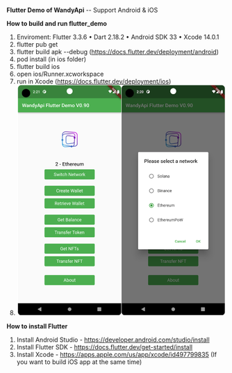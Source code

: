 **Flutter Demo of WandyApi**
-- Support Android & iOS

**How to build and run flutter_demo**
1. Enviroment: Flutter 3.3.6 • Dart 2.18.2 • Android SDK 33  • Xcode 14.0.1
2. flutter pub get
3. flutter build apk --debug   (https://docs.flutter.dev/deployment/android)
4. pod install (in ios folder)
5. flutter build ios 
6. open ios/Runner.xcworkspace 
7. run in Xcode (https://docs.flutter.dev/deployment/ios)
8. ![Screenshot](screenshots/Screenshot_1.png)

**How to install Flutter**
1. Install Android Studio - https://developer.android.com/studio/install
2. Install Flutter SDK - https://docs.flutter.dev/get-started/install
3. Install Xcode - https://apps.apple.com/us/app/xcode/id497799835 (If you want to build iOS app at the same time)
